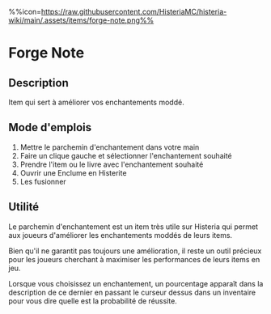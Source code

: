 %%icon=https://raw.githubusercontent.com/HisteriaMC/histeria-wiki/main/.assets/items/forge-note.png%%
# Forge Note

## Description
Item qui sert à améliorer vos enchantements moddé.

## Mode d'emplois
1. Mettre le parchemin d'enchantement dans votre main
2. Faire un clique gauche et sélectionner l'enchantement souhaité
3. Prendre l'item ou le livre avec l'enchantement souhaité
4. Ouvrir une Enclume en Histerite
5. Les fusionner

## Utilité
Le parchemin d'enchantement est un item très utile sur Histeria qui permet aux joueurs d'améliorer les enchantements moddés de leurs items.


Bien qu'il ne garantit pas toujours une amélioration, il reste un outil précieux pour les joueurs cherchant à maximiser les performances de leurs items en jeu.


Lorsque vous choisissez un enchantement, un pourcentage apparaît dans la description de ce dernier en passant le curseur dessus dans un inventaire pour vous dire quelle est la probabilité de réussite.

